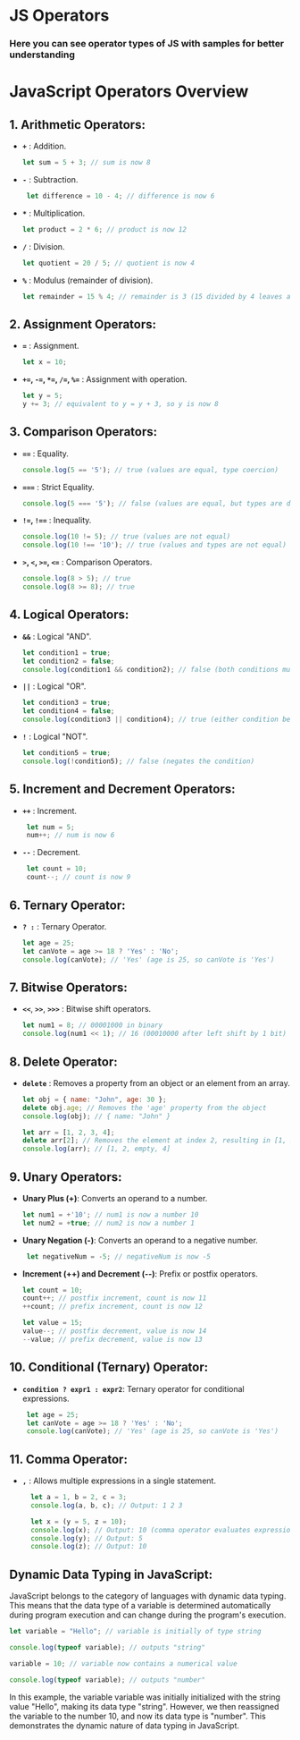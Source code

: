# JS Operators

### Here you can see operator types of JS with samples for better understanding

# JavaScript Operators Overview

## 1. Arithmetic Operators:
- **`+`** : Addition.
  
  ```javascript
  let sum = 5 + 3; // sum is now 8
  ```

- **`-`** : Subtraction.
   ```javascript
    let difference = 10 - 4; // difference is now 6
   ```
- **`*`** : Multiplication.
  ```javascript
  let product = 2 * 6; // product is now 12
  ```
  
- **`/`** : Division.
   ```javascript
  let quotient = 20 / 5; // quotient is now 4
  ```
  
- **`%`** : Modulus (remainder of division).
   ```javascript
  let remainder = 15 % 4; // remainder is 3 (15 divided by 4 leaves a remainder of 3)
  ```

## 2. Assignment Operators:
- **`=`** : Assignment.
  
   ```javascript
  let x = 10;
  ```
- **`+=`, `-=`, `*=`, `/=`, `%=`** : Assignment with operation.
  
   ```javascript
  let y = 5;
  y += 3; // equivalent to y = y + 3, so y is now 8
  ```

## 3. Comparison Operators:
- **`==`** : Equality.
  
   ```javascript
  console.log(5 == '5'); // true (values are equal, type coercion)
  ```
   
- **`===`** : Strict Equality.
  
   ```javascript
  console.log(5 === '5'); // false (values are equal, but types are different)
  ```
   
- **`!=`, `!==`** : Inequality.
  
   ```javascript
  console.log(10 != 5); // true (values are not equal)
  console.log(10 !== '10'); // true (values and types are not equal)
  ```
   
- **`>`, `<`, `>=`, `<=`** : Comparison Operators.
  
   ```javascript
  console.log(8 > 5); // true
  console.log(8 >= 8); // true
  ```

## 4. Logical Operators:
- **`&&`** : Logical "AND".
  
   ```javascript
  let condition1 = true;
  let condition2 = false;
  console.log(condition1 && condition2); // false (both conditions must be true for result to be true)
     ```

- **`||`** : Logical "OR".
  
   ```javascript
  let condition3 = true;
  let condition4 = false;
  console.log(condition3 || condition4); // true (either condition being true results in true)
  ```
   
- **`!`** : Logical "NOT".
  
   ```javascript
  let condition5 = true;
  console.log(!condition5); // false (negates the condition)
  ```

## 5. Increment and Decrement Operators:
- **`++`** : Increment.
  
   ```javascript
    let num = 5;
    num++; // num is now 6
    ```

- **`--`** : Decrement.
  
   ```javascript
    let count = 10;
    count--; // count is now 9
    ```

## 6. Ternary Operator:
- **`? :`** : Ternary Operator.
  
   ```javascript
  let age = 25;
  let canVote = age >= 18 ? 'Yes' : 'No';
  console.log(canVote); // 'Yes' (age is 25, so canVote is 'Yes')
     ```


## 7. Bitwise Operators:
- **`<<`**, **`>>`**, **`>>>`** : Bitwise shift operators.
  
   ```javascript
  let num1 = 8; // 00001000 in binary
  console.log(num1 << 1); // 16 (00010000 after left shift by 1 bit)
  ```

## 8. Delete Operator:
- **`delete`** : Removes a property from an object or an element from an array.
  
   ```javascript
  let obj = { name: "John", age: 30 };
  delete obj.age; // Removes the 'age' property from the object
  console.log(obj); // { name: "John" }
     ```

   ```javascript
  let arr = [1, 2, 3, 4];
  delete arr[2]; // Removes the element at index 2, resulting in [1, 2, undefined, 4]
  console.log(arr); // [1, 2, empty, 4]
  ```

## 9. Unary Operators:
- **Unary Plus (+)**: Converts an operand to a number.
  
   ```javascript
  let num1 = +'10'; // num1 is now a number 10
  let num2 = +true; // num2 is now a number 1
     ```

- **Unary Negation (-)**: Converts an operand to a negative number.
  
   ```javascript
    let negativeNum = -5; // negativeNum is now -5
     ```

- **Increment (++) and Decrement (--)**: Prefix or postfix operators.
  
     ```javascript
    let count = 10;
    count++; // postfix increment, count is now 11
    ++count; // prefix increment, count is now 12
     ```
     ```javascript
    let value = 15;
    value--; // postfix decrement, value is now 14
    --value; // prefix decrement, value is now 13
    ```

## 10. Conditional (Ternary) Operator:
- **`condition ? expr1 : expr2`**: Ternary operator for conditional expressions.
  
   ```javascript
    let age = 25;
    let canVote = age >= 18 ? 'Yes' : 'No';
    console.log(canVote); // 'Yes' (age is 25, so canVote is 'Yes')
   ```

## 11. Comma Operator:
- **`,`** : Allows multiple expressions in a single statement.
  
  ```javascript
    let a = 1, b = 2, c = 3;
    console.log(a, b, c); // Output: 1 2 3
  ```
  ```javascript
    let x = (y = 5, z = 10);
    console.log(x); // Output: 10 (comma operator evaluates expressions from left to right and returns the value of the last expression)
    console.log(y); // Output: 5
    console.log(z); // Output: 10
  ```

## Dynamic Data Typing in JavaScript:
JavaScript belongs to the category of languages with dynamic data typing. This means that the data type of a variable is determined automatically
 during program execution and can change during the program's execution.
  ```javascript
  let variable = "Hello"; // variable is initially of type string

  console.log(typeof variable); // outputs "string"

  variable = 10; // variable now contains a numerical value

  console.log(typeof variable); // outputs "number"
 ```

In this example, the variable variable was initially initialized with the string value "Hello", making its data type "string". However, we then reassigned 
the variable to the number 10, and now its data type is "number". This demonstrates the dynamic nature of data typing in JavaScript.
